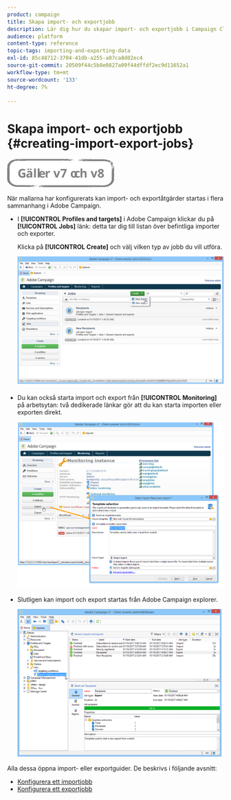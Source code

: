 ```yaml
---
product: campaign
title: Skapa import- och exportjobb
description: Lär dig hur du skapar import- och exportjobb i Campaign Classic.
audience: platform
content-type: reference
topic-tags: importing-and-exporting-data
exl-id: 85c48712-3704-41db-a255-a07ca8d02ec4
source-git-commit: 20509f44c5b8e0827a09f44dffdf2ec9d11652a1
workflow-type: tm+mt
source-wordcount: '133'
ht-degree: 7%

---
```


# Skapa import- och exportjobb {#creating-import-export-jobs}

![](../../assets/common.svg)

När mallarna har konfigurerats kan import- och exportåtgärder startas i flera sammanhang i Adobe Campaign.

* I **[!UICONTROL Profiles and targets]** i Adobe Campaign klickar du på **[!UICONTROL Jobs]** länk: detta tar dig till listan över befintliga importer och exporter.

   Klicka på **[!UICONTROL Create]** och välj vilken typ av jobb du vill utföra.

   ![](assets/s_ncs_user_import_from_home.png)

* Du kan också starta import och export från **[!UICONTROL Monitoring]** på arbetsytan: två dedikerade länkar gör att du kan starta importen eller exporten direkt.

   ![](assets/s_ncs_user_import_from_production.png)

* Slutligen kan import och export startas från Adobe Campaign explorer.

   ![](assets/s_ncs_user_export_wizard_launch_from_menu.png)


Alla dessa öppna import- eller exportguider. De beskrivs i följande avsnitt:

* [Konfigurera ett importjobb](../../platform/using/executing-import-jobs.md)
* [Konfigurera ett exportjobb](../../platform/using/executing-export-jobs.md)

